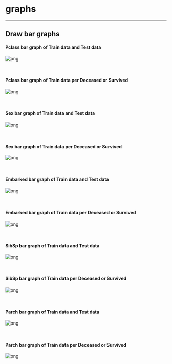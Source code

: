 # graphs

---

## Draw bar graphs

#### Pclass bar graph of Train data and Test data

![png](graph/bar_Pclass.png)

<br>

#### Pclass bar graph of Train data per Deceased or Survived

![png](graph/bar_Pclass_Survivd.png)

<br>

#### Sex bar graph of Train data and Test data

![png](graph/bar_Sex.png)

<br>

#### Sex bar graph of Train data per Deceased or Survived

![png](graph/bar_Sex_Survived.png)

<br>

#### Embarked bar graph of Train data and Test data

![png](graph/bar_Embarked.png)

<br>

#### Embarked bar graph of Train data per Deceased or Survived

![png](graph/bar_Embarked_Survived.png)

<br>

#### SibSp bar graph of Train data and Test data

![png](graph/bar_SibSp.png)

<br>

#### SibSp bar graph of Train data per Deceased or Survived

![png](graph/bar_SibSp_Survived.png)

<br>

#### Parch bar graph of Train data and Test data

![png](graph/bar_Parch.png)

<br>

#### Parch bar graph of Train data per Deceased or Survived

![png](graph/bar_Parch_Survived.png)

